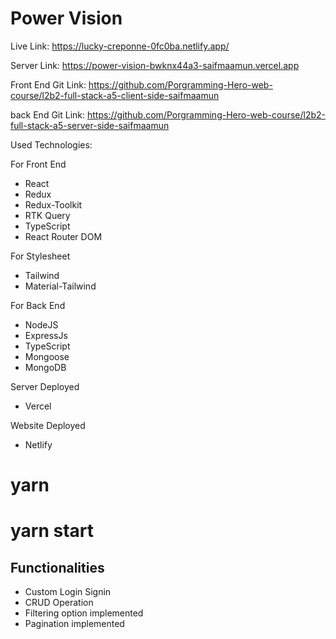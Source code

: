 # Power Vision

Live Link: https://lucky-creponne-0fc0ba.netlify.app/

Server Link: https://power-vision-bwknx44a3-saifmaamun.vercel.app

Front End Git Link: https://github.com/Porgramming-Hero-web-course/l2b2-full-stack-a5-client-side-saifmaamun

back End Git Link: https://github.com/Porgramming-Hero-web-course/l2b2-full-stack-a5-server-side-saifmaamun

Used Technologies:

For Front End

- React
- Redux
- Redux-Toolkit
- RTK Query
- TypeScript
- React Router DOM

For Stylesheet

- Tailwind
- Material-Tailwind

For Back End

- NodeJS
- ExpressJs
- TypeScript
- Mongoose
- MongoDB

Server Deployed

- Vercel

Website Deployed

- Netlify

# yarn

# yarn start

## Functionalities

- Custom Login Signin
- CRUD Operation
- Filtering option implemented
- Pagination implemented
